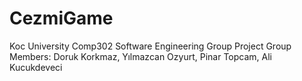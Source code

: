 # CezmiGame
Koc University Comp302 Software Engineering Group Project
Group Members: Doruk Korkmaz, Yılmazcan Ozyurt, Pinar Topcam, Ali Kucukdeveci
